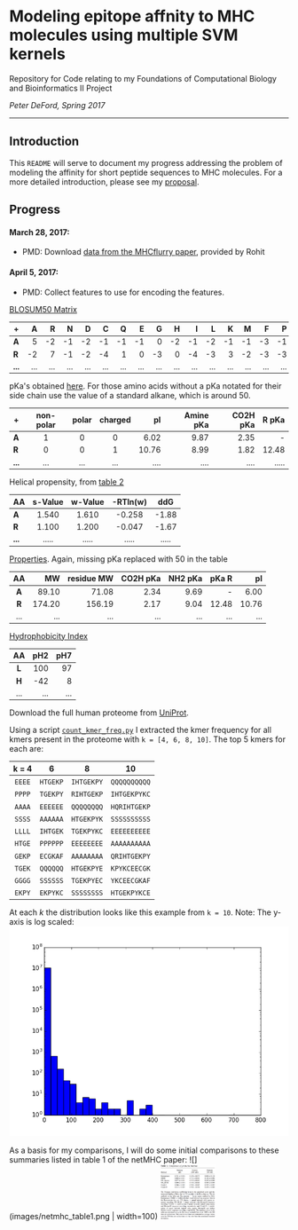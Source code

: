 # Modeling epitope affnity to MHC molecules using multiple SVM kernels

Repository for Code relating to my Foundations of Computational Biology and Bioinformatics II Project

_Peter DeFord, Spring 2017_

------------------------------------------------------------------------------------------------

## Introduction

This `README` will serve to document my progress addressing the problem of modeling the affinity for short peptide sequences to MHC molecules. For a more detailed introduction, please see my [proposal](DeFord_proposal.pdf).

## Progress

#### March 28, 2017:

* PMD: Download [data from the MHCflurry paper](https://www.dropbox.com/sh/t59rdyvna6tktd2/AAAGUFvx56jBhOngsXhrEnzaa?dl=0), provided by Rohit

#### April 5, 2017:

* PMD: Collect features to use for encoding the features.

[BLOSUM50 Matrix](https://www.ncbi.nlm.nih.gov/IEB/ToolBox/C_DOC/lxr/source/data/BLOSUM50)

|**+**|   A|   R|   N|   D|   C|   Q|   E|   G|   H|   I|   L|   K|   M|   F|   P|   S|   T|   W|   Y|   V|   B|   J|   Z|   X|   -|
|-----|---:|---:|---:|---:|---:|---:|---:|---:|---:|---:|---:|---:|---:|---:|---:|---:|---:|---:|---:|---:|---:|---:|---:|---:|---:|
|**A**|   5|  -2|  -1|  -2|  -1|  -1|  -1|   0|  -2|  -1|  -2|  -1|  -1|  -3|  -1|   1|   0|  -3|  -2|   0|  -2|  -2|  -1|  -1|  -5|
|**R**|  -2|   7|  -1|  -2|  -4|   1|   0|  -3|   0|  -4|  -3|   3|  -2|  -3|  -3|  -1|  -1|  -3|  -1|  -3|  -1|  -3|   0|  -1|  -5|
|**...**| ...| ...| ...| ...| ...| ...| ...| ...| ...| ...| ...| ...| ...| ...| ...| ...| ...| ...| ...| ...| ...| ...| ...| ...| ...|

pKa's obtained [here](http://academics.keene.edu/rblatchly/Chem220/hand/npaa/aawpka.htm).
For those amino acids without a pKa notated for their side chain
use the value of a standard alkane, which is around 50.

|**+**| non-polar | polar | charged |  pI   |Amine pKa|CO2H pKa| R pKa |
|-----|:---------:|:-----:|:-------:|------:|--------:|-------:|------:|
|**A**|    1      |   0   |    0    |  6.02 |  9.87   |  2.35  |     - |
|**R**|    0      |   0   |    1    | 10.76 |  8.99   |  1.82  | 12.48 |
|**...**|   ...     |  ...  |   ...   |  .... |  ....   |  ....  | ..... |

Helical propensity, from [table 2](https://www.ncbi.nlm.nih.gov/pmc/articles/PMC2142718/pdf/8061613.pdf)

| AA     | s-Value      | w-Value      | -RTln(w)        | ddG            |
|--------|:------------:|:------------:|:---------------:|:--------------:|
| **A**  | 1.540        | 1.610        | -0.258          | -1.88          |
| **R**  | 1.100        | 1.200        | -0.047          | -1.67          |
| **...**| .....        | .....        |  .....          | .....          |

[Properties](http://www.sigmaaldrich.com/life-science/metabolomics/learning-center/amino-acid-reference-chart.html#hydro).
Again, missing pKa replaced with 50 in the table

|AA   |  MW    |residue MW| CO2H pKa | NH2 pKa | pKa R  | pI    |
|:---:|-------:|--------:|---------:|--------:|-------:|------:|
|**A**|  89.10 |   71.08 | 2.34     |  9.69   | -      |  6.00 |
|**R**| 174.20 |  156.19 | 2.17     |  9.04   | 12.48  | 10.76 |
| ... |  ...   |    ...  | ...      |  ...    |  ...   |   ... |


[Hydrophobicity Index](http://www.sigmaaldrich.com/life-science/metabolomics/learning-center/amino-acid-reference-chart.html#hydro)

|AA   | pH2 |  pH7 |
|:---:|----:|-----:|
|**L**| 100 |   97 |
|**H**| -42 |    8 |
| ... | ... |  ... |

Download the full human proteome from [UniProt](http://www.uniprot.org/uniprot/?query=reviewed%3Ayes+AND+proteome%3Aup000005640).

Using a script [`count_kmer_freq.py`](scripts/count_kmer_freq.py) I extracted the kmer frequency for all kmers present in the proteome with `k = [4, 6, 8, 10]`. The top 5 kmers for each are:

| k = 4  | 6        | 8          | 10           |
|:------:|:--------:|:----------:|:------------:|
| `EEEE` | `HTGEKP` | `IHTGEKPY` | `QQQQQQQQQQ` |
| `PPPP` | `TGEKPY` | `RIHTGEKP` | `IHTGEKPYKC` |
| `AAAA` | `EEEEEE` | `QQQQQQQQ` | `HQRIHTGEKP` |
| `SSSS` | `AAAAAA` | `HTGEKPYK` | `SSSSSSSSSS` |
| `LLLL` | `IHTGEK` | `TGEKPYKC` | `EEEEEEEEEE` |
| `HTGE` | `PPPPPP` | `EEEEEEEE` | `AAAAAAAAAA` |
| `GEKP` | `ECGKAF` | `AAAAAAAA` | `QRIHTGEKPY` |
| `TGEK` | `QQQQQQ` | `HTGEKPYE` | `KPYKCEECGK` |
| `GGGG` | `SSSSSS` | `TGEKPYEC` | `YKCEECGKAF` |
| `EKPY` | `EKPYKC` | `SSSSSSSS` | `HTGEKPYKCE` |

At each _k_ the distribution looks like this example from `k = 10`. Note: The y-axis is log scaled:
![](output/freqdist_k10.png)

As a basis for my comparisons, I will do some initial comparisons to these summaries listed in table 1 of the netMHC paper:
![](images/netmhc_table1.png | width=100)
<img src="images/netmhc_table1.png" width="100"/>
